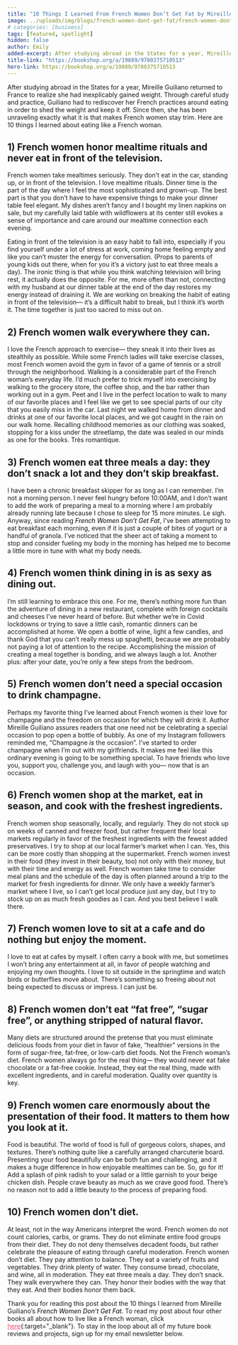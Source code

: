 ```yaml
---
title: "10 Things I Learned From French Women Don’t Get Fat by Mireille Guiliano"
image: ../uploads/img/blogs/french-women-dont-get-fat/french-women-dont-get-fat-food.jpg
# categories: [business]
tags: [featured, spotlight]
hidden: false
author: Emily
added-excerpt: After studying abroad in the States for a year, Mireille Guiliano returned to France to realize she had inexplicably gained weight. Through careful study and practice, Guiliano had to rediscover her French practices around eating in order to shed the weight and keep it off. Since then, she has been unraveling exactly what it is that helps French women to stay trim. Here are 10 things I learned about eating like a French woman.
title-link: "https://bookshop.org/a/19889/9780375710513"
hero-link: https://bookshop.org/a/19889/9780375710513
---
```


<style> em {color: black;} p a {color: #f0506e;}</style>

After studying abroad in the States for a year, Mireille Guiliano returned to France to realize she had inexplicably gained weight. Through careful study and practice, Guiliano had to rediscover her French practices around eating in order to shed the weight and keep it off. Since then, she has been unraveling exactly what it is that makes French women stay trim. Here are 10 things I learned about eating like a French woman.

## 1) French women honor mealtime rituals and never eat in front of the television.

French women take mealtimes seriously. They don’t eat in the car, standing up, or in front of the television. I love mealtime rituals. Dinner time is the part of the day where I feel the most sophisticated and grown-up. The best part is that you don’t have to have expensive things to make your dinner table feel elegant. My dishes aren’t fancy and I bought my linen napkins on sale, but my carefully laid table with wildflowers at its center still evokes a sense of importance and care around our mealtime connection each evening.

Eating in front of the television is an easy habit to fall into, especially if you find yourself under a lot of stress at work, coming home feeling empty and like you can’t muster the energy for conversation. (Props to parents of young kids out there, when for you it’s a victory just to eat three meals a day). The ironic thing is that while you think watching television will bring rest, it actually does the opposite. For me, more often than not, connecting with my husband at our dinner table at the end of the day restores my energy instead of draining it. We are working on breaking the habit of eating in front of the television— it’s a difficult habit to break, but I think it’s worth it. The time together is just too sacred to miss out on.

## 2) French women walk everywhere they can.

I love the French approach to exercise— they sneak it into their lives as stealthily as possible. While some French ladies will take exercise classes, most French women avoid the gym in favor of a game of tennis or a stroll through the neighborhood. Walking is a considerable part of the French woman’s everyday life. I’d much prefer to trick myself into exercising by walking to the grocery store, the coffee shop, and the bar rather than working out in a gym. Peet and I live in the perfect location to walk to many of our favorite places and I feel like we get to see special parts of our city that you easily miss in the car. Last night we walked home from dinner and drinks at one of our favorite local places, and we got caught in the rain on our walk home. Recalling childhood memories as our clothing was soaked, stopping for a kiss under the streetlamp, the date was sealed in our minds as one for the books. Très romantique.

## 3) French women eat three meals a day: they don’t snack a lot and they don’t skip breakfast.

I have been a chronic breakfast skipper for as long as I can remember. I’m not a morning person. I never feel hungry before 10:00AM, and I don’t want to add the work of preparing a meal to a morning where I am probably already running late because I chose to sleep for 15 more minutes. Le sigh. Anyway, since reading _French Women Don’t Get Fat_, I’ve been attempting to eat breakfast each morning, even if it is just a couple of bites of yogurt or a handful of granola. I’ve noticed that the sheer act of taking a moment to stop and consider fueling my body in the morning has helped me to become a little more in tune with what my body needs.

## 4) French women think dining in is as sexy as dining out.

I’m still learning to embrace this one. For me, there’s nothing more fun than the adventure of dining in a new restaurant, complete with foreign cocktails and cheeses I’ve never heard of before. But whether we’re in Covid lockdowns or trying to save a little cash, romantic dinners can be accomplished at home. We open a bottle of wine, light a few candles, and thank God that you can’t really mess up spaghetti, because we are probably not paying a lot of attention to the recipe. Accomplishing the mission of creating a meal together is bonding, and we always laugh a lot. Another plus: after your date, you’re only a few steps from the bedroom.

## 5) French women don’t need a special occasion to drink champagne.

Perhaps my favorite thing I’ve learned about French women is their love for champagne and the freedom on occasion for which they will drink it. Author Mireille Guiliano assures readers that one need not be celebrating a special occasion to pop open a bottle of bubbly. As one of my Instagram followers reminded me, “Champagne _is_ the occasion”. I’ve started to order champagne when I’m out with my girlfriends. It makes me feel like this ordinary evening is going to be something special. To have friends who love you, support you, challenge you, and laugh with you— now that is an occasion.

## 6) French women shop at the market, eat in season, and cook with the freshest ingredients.

French women shop seasonally, locally, and regularly. They do not stock up on weeks of canned and freezer food, but rather frequent their local markets regularly in favor of the freshest ingredients with the fewest added preservatives. I try to shop at our local farmer’s market when I can. Yes, this can be more costly than shopping at the supermarket. French women invest in their food (they invest in their beauty, too) not only with their money, but with their time and energy as well. French women take time to consider meal plans and the schedule of the day is often planned around a trip to the market for fresh ingredients for dinner. We only have a weekly farmer’s market where I live, so I can’t get local produce just any day, but I try to stock up on as much fresh goodies as I can. And you best believe I walk there.

## 7) French women love to sit at a cafe and do nothing but enjoy the moment.

I love to eat at cafes by myself. I often carry a book with me, but sometimes I won’t bring any entertainment at all, in favor of people watching and enjoying my own thoughts. I love to sit outside in the springtime and watch birds or butterflies move about. There’s something so freeing about not being expected to discuss or impress. I can just be.

## 8) French women don’t eat “fat free”, “sugar free”, or anything stripped of natural flavor.

Many diets are structured around the pretense that you must eliminate delicious foods from your diet in favor of fake, “healthier” versions in the form of sugar-free, fat-free, or low-carb diet foods. Not the French woman’s diet. French women always go for the real thing— they would never eat fake chocolate or a fat-free cookie. Instead, they eat the real thing, made with excellent ingredients, and in careful moderation. Quality over quantity is key.

## 9) French women care enormously about the presentation of their food. It matters to them how you look at it.

Food is beautiful. The world of food is full of gorgeous colors, shapes, and textures. There’s nothing quite like a carefully arranged charcuterie board. Presenting your food beautifully can be both fun and challenging, and it makes a huge difference in how enjoyable mealtimes can be. So, go for it! Add a splash of pink radish to your salad or a little garnish to your beige chicken dish. People crave beauty as much as we crave good food. There’s no reason not to add a little beauty to the process of preparing food.

## 10) French women don’t diet.

At least, not in the way Americans interpret the word. French women do not count calories, carbs, or grams. They do not eliminate entire food groups from their diet. They do not deny themselves decadent foods, but rather celebrate the pleasure of eating through careful moderation.
French women don’t diet. They pay attention to balance. They eat a variety of fruits and vegetables. They drink plenty of water. They consume bread, chocolate, and wine, all in moderation. They eat three meals a day. They don’t snack. They walk everywhere they can. They honor their bodies with the way that they eat. And their bodies honor them back.

Thank you for reading this post about the 10 things I learned from Mireille Guiliano’s _French Women Don’t Get Fat_. To read my post about four other books all about how to live like a French woman, click [here](https://project-emily.com/5-books-to-live-like-a-french-women/){:target="\_blank"}. To stay in the loop about all of my future book reviews and projects, sign up for my email newsletter below.
